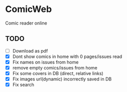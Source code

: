 # ComicWeb
Comic reader online

## TODO
- [ ] Download as pdf
- [x] Dont show comics in home with 0 pages/issues read
- [x] Fix names on issues from home
- [x] remove empty comics/issues from home
- [x] Fix some covers in DB (direct, relative links)
- [x] Fix images url(dynamic) incorrectly saved in DB
- [x] Fix search
